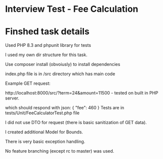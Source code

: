 Interview Test - Fee Calculation
=====

# Finshed task details

Used PHP 8.3 and phpunit library for tests

I used my own dir structure for this task.

Use composer install (obvoiusly) to install dependencies

index.php file is in /src directory which has main code

Example GET request:

http://localhost:8000/src/?term=24&amount=11500 - tested on built in PHP server.

which should respond with json:
{
    "fee": 460
}
Tests are in tests/Unit/FeeCalculatorTest.php file

I did not use DTO for request (there is basic sanitization of GET data).

I created additional Model for Bounds.

There is very basic exception handling.

No feature branching (except rc to master) was used.



